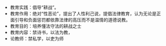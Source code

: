 - 教育实践：倡导“耕战”。
- 教育作用：绝对“性恶论”，提出了人性利己说，提倡法律教育，认为无论是正面引导和负面惩罚都依靠法律的高压而不是温情的道德说教。
- 教育目的：培养懂法守法的耕战之士
- 教育内容：禁诗书，以法为教，
- 论教师：禁私学，以吏为师